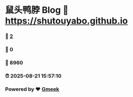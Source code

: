 # 鼠头鸭脖 Blog :link: https://shutouyabo.github.io 
### :page_facing_up: [2](https://shutouyabo.github.io/tag.html) 
### :speech_balloon: 0 
### :hibiscus: 8960 
### :alarm_clock: 2025-08-21 15:57:10 
### Powered by :heart: [Gmeek](https://github.com/Meekdai/Gmeek)
